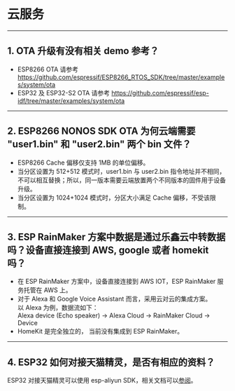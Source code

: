 # 云服务

<style>
body {counter-reset: h2}
  h2 {counter-reset: h3}
  h2:before {counter-increment: h2; content: counter(h2) ". "}
  h3:before {counter-increment: h3; content: counter(h2) "." counter(h3) ". "}
  h2.nocount:before, h3.nocount:before, { content: ""; counter-increment: none }
</style>

---

## OTA 升级有没有相关 demo 参考？

- ESP8266 OTA 请参考 https://github.com/espressif/ESP8266_RTOS_SDK/tree/master/examples/system/ota
- ESP32 及 ESP32-S2 OTA 请参考 https://github.com/espressif/esp-idf/tree/master/examples/system/ota

---

## ESP8266 NONOS SDK OTA 为何云端需要 "user1.bin" 和 "user2.bin" 两个 bin 文件？

- ESP8266 Cache 偏移仅支持 1MB 的单位偏移。
- 当分区设置为 512+512 模式时，user1.bin 与 user2.bin 指令地址并不相同，不可以相互替换；所以，同一版本需要云端放置两个不同版本的固件用于设备升级。
- 当分区设置为 1024+1024 模式时，分区大小满足 Cache 偏移，不受该限制。

---

## ESP RainMaker 方案中数据是通过乐鑫云中转数据吗？设备直接连接到 AWS, google 或者 homekit 吗？

- 在 ESP RainMaker 方案中，设备直接连接到 AWS IOT，ESP RainMaker 服务托管在 AWS 上。
- 对于 Alexa 和 Google Voice Assistant 而言，采用云对云的集成方案。\
  以 Alexa 为例，数据流如下：\
  Alexa device (Echo speaker) -> Alexa Cloud -> RainMaker Cloud -> Device
- HomeKit 是完全独立的， 当前没有集成到 ESP RainMaker。

---

## ESP32 如何对接天猫精灵，是否有相应的资料？

ESP32 对接天猫精灵可以使用 esp-aliyun SDK，相关文档可以[参阅](https://github.com/espressif/esp-aliyun)。
